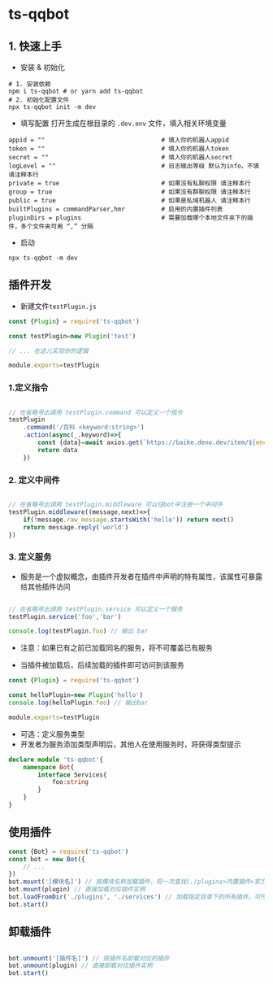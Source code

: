 # ts-qqbot
## 1. 快速上手
- 安装 & 初始化
```shell
# 1. 安装依赖
npm i ts-qqbot # or yarn add ts-qqbot
# 2. 初始化配置文件
npx ts-qqbot init -m dev
```
- 填写配置
打开生成在根目录的 `.dev.env` 文件，填入相关环境变量
```text
appid = ""                                # 填入你的机器人appid
token = ""                                # 填入你的机器人token
secret = ""                               # 填入你的机器人secret
logLevel = ""                             # 日志输出等级 默认为info，不填请注释本行
private = true                            # 如果没有私聊权限 请注释本行
group = true                              # 如果没有群聊权限 请注释本行
public = true                             # 如果是私域机器人 请注释本行
builtPlugins = commandParser,hmr          # 启用的内置插件列表
pluginDirs = plugins                      # 需要加载哪个本地文件夹下的插件，多个文件夹可用 “,” 分隔
```
- 启动
```text
npx ts-qqbot -m dev
```

##  插件开发
- 新建文件`testPlugin.js`

```javascript
const {Plugin} = require('ts-qqbot')

const testPlugin=new Plugin('test')

// ... 在这儿实现你的逻辑

module.exports=testPlugin
```

### 1.定义指令
```javascript

// 在省略号出调用 testPlugin.command 可以定义一个指令
testPlugin
	.command('/百科 <keyword:string>')
	.action(async(_,keyword)=>{
		const {data}=await axios.get(`https://baike.deno.dev/item/${encodeURIComponent(keyword)}?encoding=text`)
		return data
	})
```
### 2. 定义中间件
```javascript

// 在省略号出调用 testPlugin.middleware 可以往bot中注册一个中间件
testPlugin.middleware((message,next)=>{
	if(!message.raw_message.startsWith('hello')) return next()
    return message.reply('world')
})
```
### 3. 定义服务
- 服务是一个虚拟概念，由插件开发者在插件中声明的特有属性，该属性可暴露给其他插件访问
```javascript

// 在省略号出调用 testPlugin.service 可以定义一个服务
testPlugin.service('foo','bar')

console.log(testPlugin.foo) // 输出 bar
```
- 注意：如果已有之前已加载同名的服务，将不可覆盖已有服务

- 当插件被加载后，后续加载的插件即可访问到该服务
```javascript
const {Plugin} = require('ts-qqbot')

const helloPlugin=new Plugin('hello')
console.log(helloPlugin.foo) // 输出bar

module.exports=testPlugin
```
- 可选：定义服务类型
- 开发者为服务添加类型声明后，其他人在使用服务时，将获得类型提示
```typescript
declare module 'ts-qqbot'{
    namespace Bot{
        interface Services{
            foo:string
        }
    }
}
```
## 使用插件
```javascript
const {Bot} = require('ts-qqbot')
const bot = new Bot({
	// ...
})
bot.mount('[模块名]') // 按模块名称加载插件，将一次查找(./plugins>内置插件>官方插件库>社区插件库>node_modules)目录下对应名称的插件
bot.mount(plugin) // 直接加载对应插件实例
bot.loadFromDir('./plugins', './services') // 加载指定目录下的所有插件，可传入多个目录，将多次加载
bot.start()
```
## 卸载插件
```javascript

bot.unmount('[插件名]') // 按插件名卸载对应的插件
bot.unmount(plugin) // 直接卸载对应插件实例
bot.start()

```
